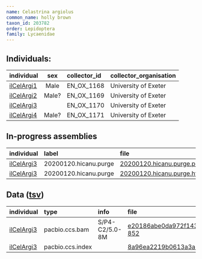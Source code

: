 ```yaml
---
name: Celastrina argiolus
common_name: holly brown
taxon_id: 203782
order: Lepidoptera
family: Lycaenidae
---
```


## Individuals:

| individual | sex | collector_id | collector_organisation |
| :--------- | :-: | :----------- | :--------------------- |
| [ilCelArgi1](ilCelArgi1.md) | Male | EN_OX_1168 | University of Exeter |
| [ilCelArgi2](ilCelArgi2.md) | Male? | EN_OX_1169 | University of Exeter |
| [ilCelArgi3](ilCelArgi3.md) |  | EN_OX_1170 | University of Exeter |
| [ilCelArgi4](ilCelArgi4.md) | Male? | EN_OX_1171 | University of Exeter |

## In-progress assemblies

| individual | label | file |
| :--------- | :---- | :--- |
| [ilCelArgi3](ilCelArgi3.md) | 20200120.hicanu.purge | [20200120.hicanu.purge.prim.fasta.gz](https://darwin.cog.sanger.ac.uk/insects/Celastrina_argiolus/ilCelArgi3/assemblies/working/20200120.hicanu.purge/20200120.hicanu.purge.prim.fasta.gz) |
| [ilCelArgi3](ilCelArgi3.md) | 20200120.hicanu.purge | [20200120.hicanu.purge.htig.fasta.gz](https://darwin.cog.sanger.ac.uk/insects/Celastrina_argiolus/ilCelArgi3/assemblies/working/20200120.hicanu.purge/20200120.hicanu.purge.htig.fasta.gz) |

## Data ([tsv](Celastrina_argiolus_data.tsv))

| individual | type | info | file |
| :--------- | :--- | :--- | :--- |
| [ilCelArgi3](ilCelArgi3.md) | pacbio.ccs.bam | S/P4-C2/5.0-8M | [e20186abe0da972f1439b4c8ddfa8d17-852](https://darwin.cog.sanger.ac.uk/insects/Celastrina_argiolus/ilCelArgi3/genomic_data/pacbio/m64016_191219_155954.ccs.bam) |
| [ilCelArgi3](ilCelArgi3.md) | pacbio.ccs.index |  | [8a96ea2219b0613a3a7f680d1d974f9d](https://darwin.cog.sanger.ac.uk/insects/Celastrina_argiolus/ilCelArgi3/genomic_data/pacbio/m64016_191219_155954.ccs.bam.pbi) |
